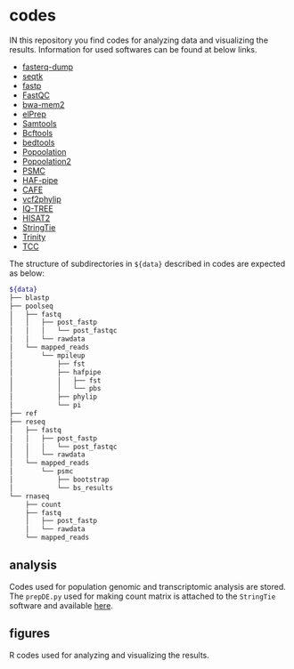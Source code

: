 # codes
IN this repository you find codes for analyzing data and visualizing the results. Information for used softwares can be found at below links.
- [fasterq-dump](https://github.com/ncbi/sra-tools/wiki/HowTo:-fasterq-dump)
- [seqtk](https://github.com/lh3/seqtk)
- [fastp](https://github.com/OpenGene/fastp)
- [FastQC](https://www.bioinformatics.babraham.ac.uk/projects/fastqc/)
- [bwa-mem2](https://github.com/bwa-mem2/bwa-mem2)
- [elPrep](https://github.com/ExaScience/elprep)
- [Samtools](http://www.htslib.org)
- [Bcftools](http://samtools.github.io/bcftools/)
- [bedtools](https://github.com/arq5x/bedtools2)
- [Popoolation](https://sourceforge.net/p/popoolation/wiki/Main/)
- [Popoolation2](https://sourceforge.net/p/popoolation2/wiki/Main/)
- [PSMC](https://github.com/lh3/psmc)
- [HAF-pipe](https://github.com/petrov-lab/HAFpipe-line)
- [CAFE](https://github.com/ymat2/crayfish_cafe_analysis)
- [vcf2phylip](https://github.com/edgardomortiz/vcf2phylip)
- [IQ-TREE](http://www.iqtree.org)
- [HISAT2](http://daehwankimlab.github.io/hisat2/)
- [StringTie](https://github.com/gpertea/stringtie/tree/master)
- [Trinity](https://github.com/trinityrnaseq/trinityrnaseq/wiki)
- [TCC](https://bioconductor.org/packages/release/bioc/html/TCC.html)

The structure of subdirectories in `${data}` described in codes are expected as below:
```zsh
${data}
├── blastp
├── poolseq
│   ├── fastq
│   │   ├── post_fastp
│   │   │   └── post_fastqc
│   │   └── rawdata
│   └── mapped_reads
│       └── mpileup
│           ├── fst
│           ├── hafpipe
│           │   ├── fst
│           │   └── pbs
│           ├── phylip
│           └── pi
├── ref
├── reseq
│   ├── fastq
│   │   ├── post_fastp
│   │   │   └── post_fastqc
│   │   └── rawdata
│   └── mapped_reads
│       └── psmc
│           ├── bootstrap
│           └── bs_results
└── rnaseq
    ├── count
    ├── fastq
    │   ├── post_fastp
    │   └── rawdata
    └── mapped_reads
```

## analysis
Codes used for population genomic and transcriptomic analysis are stored. The `prepDE.py` used for making count matrix is attached to the `StringTie` software and available [here](https://github.com/gpertea/stringtie/blob/master/prepDE.py).

## figures
R codes used for analyzing and visualizing the results.
